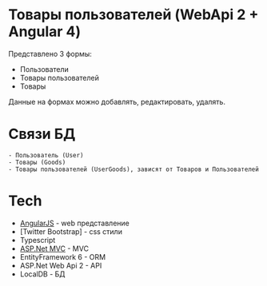 ﻿# Товары пользователей (WebApi 2 + Angular 4)
 Представлено 3 формы:
  - Пользователи
  - Товары пользователей
  - Товары

Данные на формах можно добавлять, редактировать, удалять.

# Связи БД

    - Пользователь (User)
    - Товары (Goods)
    - Товары пользователей (UserGoods), зависят от Товаров и Пользователей
# Tech

* [AngularJS](https://angular.io/) - web представление
* [Twitter Bootstrap] - css стили
* Typescript
* [ASP.Net MVC](https://www.asp.net/mvc) - MVC
* EntityFramework 6 - ORM
* ASP.Net Web Api 2 - API
* LocalDB - БД


